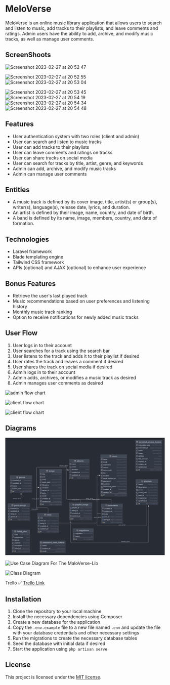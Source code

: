 # MeloVerse

MeloVerse is an online music library application that allows users to search and listen to music, add tracks to their playlists, and leave comments and ratings. Admin users have the ability to add, archive, and modify music tracks, as well as manage user comments.

## ScreenShoots 


![Screenshot 2023-02-27 at 20 52 47](https://user-images.githubusercontent.com/86893073/221669362-e2c5e8e7-48da-4b46-9710-c06237c5c232.png)

![Screenshot 2023-02-27 at 20 52 55](https://user-images.githubusercontent.com/86893073/221669432-bc461e51-c77f-4816-a067-14320d3bafc9.png)
![Screenshot 2023-02-27 at 20 53 04](https://user-images.githubusercontent.com/86893073/221669439-301416a5-12f1-420e-b2c7-1373c3046607.png)


![Screenshot 2023-02-27 at 20 53 45](https://user-images.githubusercontent.com/86893073/221669444-02a1627f-3f54-4cf2-8902-1c48e60c750b.png)
![Screenshot 2023-02-27 at 20 54 19](https://user-images.githubusercontent.com/86893073/221669448-1a151695-2ba6-42a0-8329-b8045648a6a0.png)
![Screenshot 2023-02-27 at 20 54 34](https://user-images.githubusercontent.com/86893073/221669452-23c2692d-f3a0-4e5e-b27f-bae253ed8e27.png)
![Screenshot 2023-02-27 at 20 54 48](https://user-images.githubusercontent.com/86893073/221669459-b1531132-b6de-40fa-908e-3cc42031e6bb.png)


## Features

- User authentication system with two roles (client and admin)
- User can search and listen to music tracks
- User can add tracks to their playlists
- User can leave comments and ratings on tracks
- User can share tracks on social media
- User can search for tracks by title, artist, genre, and keywords
- Admin can add, archive, and modify music tracks
- Admin can manage user comments

## Entities

- A music track is defined by its cover image, title, artist(s) or group(s), writer(s), language(s), release date, lyrics, and duration.
- An artist is defined by their image, name, country, and date of birth.
- A band is defined by its name, image, members, country, and date of formation.



## Technologies

- Laravel framework
- Blade templating engine
- Tailwind CSS framework
- APIs (optional) and AJAX (optional) to enhance user experience

## Bonus Features

- Retrieve the user's last played track
- Music recommendations based on user preferences and listening history
- Monthly music track ranking
- Option to receive notifications for newly added music tracks



## User Flow

1. User logs in to their account
2. User searches for a track using the search bar
3. User listens to the track and adds it to their playlist if desired
4. User rates the track and leaves a comment if desired
5. User shares the track on social media if desired
6. Admin logs in to their account
7. Admin adds, archives, or modifies a music track as desired
8. Admin manages user comments as desired

![admin flow chart](https://raw.githubusercontent.com/elhajuojy/Melo-Verse-Library/09e5c103ed1bde5d5ae5e8e369d741c9b9e250dd/connecption/flowChart/glowGuru%20flowchart%20Admin.svg)


![client flow chart](https://raw.githubusercontent.com/elhajuojy/Melo-Verse-Library/09e5c103ed1bde5d5ae5e8e369d741c9b9e250dd/connecption/flowChart/glowGuru%20flowchart%20Client.svg)


![client flow chart](https://raw.githubusercontent.com/elhajuojy/Melo-Verse-Library/09e5c103ed1bde5d5ae5e8e369d741c9b9e250dd/connecption/flowChart/glowGuru%20flowchart%20Guest.svg)


## Diagrams 

![database diagram ](https://raw.githubusercontent.com/elhajuojy/Melo-Verse-Library/main/connecption/database_diagram.png)

![Use Case Diagram For The MaloVerse-Lib](https://user-images.githubusercontent.com/86893073/219063617-88686ac7-d100-44f2-8c18-f980b20901c5.svg)

![Class Diagram ](https://user-images.githubusercontent.com/86893073/219109677-ca185b13-7693-4702-8a6e-df423948b235.png)

Trello ✅
[Trello Link](https://trello.com/invite/b/AhNq7dIK/ATTI7c871a031fc698dee88fa330cc5fa78d0041AE4E/maloverse-library)

## Installation

1. Clone the repository to your local machine
2. Install the necessary dependencies using Composer
3. Create a new database for the application
4. Copy the `.env.example` file to a new file named `.env` and update the file with your database credentials and other necessary settings
5. Run the migrations to create the necessary database tables
6. Seed the database with initial data if desired
7. Start the application using `php artisan serve`

## License

This project is licensed under the [MIT license](https://opensource.org/licenses/MIT).
